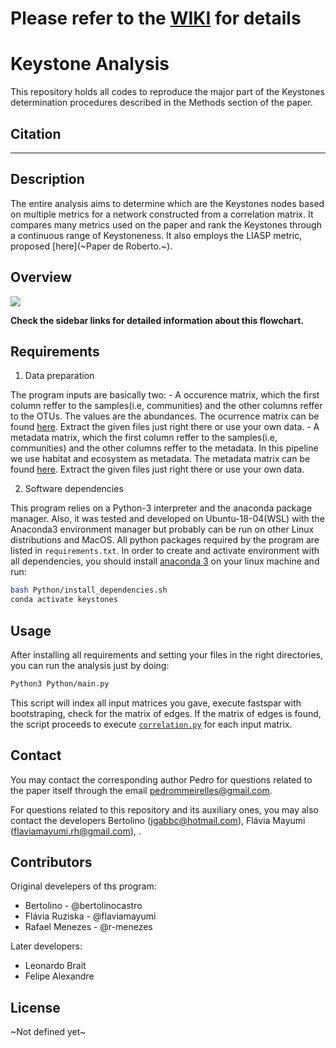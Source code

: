 # Please refer to the [WIKI](https://github.com/MeirellesLab/keystone-analysis/wiki) for details

# Keystone Analysis

This repository holds all codes to reproduce the major part of the Keystones determination procedures described in the Methods section of the paper.


## Citation

***

## Description

The entire analysis aims to determine which are the Keystones nodes based on multiple metrics for a network constructed from a correlation matrix. It compares many metrics used on the paper and rank the Keystones through a continuous range of Keystoneness. It also employs the LIASP metric, proposed [here](~Paper de Roberto.~).


## Overview

![](https://github.com/MeirellesLab/keystone-webcontent/blob/master/major-fluxogram.svg)

__Check the sidebar links for detailed information about this flowchart.__

## Requirements

1. Data preparation

The program inputs are basically two:
    - A occurence matrix, which the first column reffer to the samples(i.e, communities) and the other columns reffer to the OTUs. The values are the abundances. The ocurrence matrix can be found [here](data/taxon_abundances). Extract the given files just right there or use your own data.
    - A metadata matrix, which the first column reffer to the samples(i.e, communities) and the other columns reffer to the metadata. In this pipeline we use habitat and ecosystem as metadata. The metadata matrix can be found [here](data/metadata). Extract the given files just right there or use your own data.

2. Software dependencies

This program relies on a Python-3 interpreter and the anaconda package manager. Also, it was tested and developed on Ubuntu-18-04(WSL) with the Anaconda3 environment manager but probably can be run on other Linux distributions and MacOS.
All python packages required by the program are listed in `requirements.txt`. In order to create and activate environment with all dependencies, you should install [anaconda 3](https://www.anaconda.com/) on your linux machine and run:

```bash
bash Python/install_dependencies.sh
conda activate keystones
```
## Usage

After installing all requirements and setting your files in the right directories, you can run the analysis just by doing:

```sh
Python3 Python/main.py
```

This script will index all input matrices you gave, execute fastspar with bootstraping, check for the matrix of edges. If the matrix of edges is found, the script proceeds to execute [`correlation.py`]((A)-Keystone-Analysis-Program) for each input matrix.


## Contact

You may contact the corresponding author Pedro for questions related to the paper itself through the email pedrommeirelles@gmail.com. 

For questions related to this repository and its auxiliary ones, you may also contact the developers Bertolino (jgabbc@hotmail.com), Flávia Mayumi (flaviamayumi.rh@gmail.com), .

## Contributors

Original develepers of ths program:
- Bertolino - @bertolinocastro 
- Flávia Ruziska - @flaviamayumi
- Rafael Menezes - @r-menezes

Later developers:
- Leonardo Brait
- Felipe Alexandre

## License

~Not defined yet~

